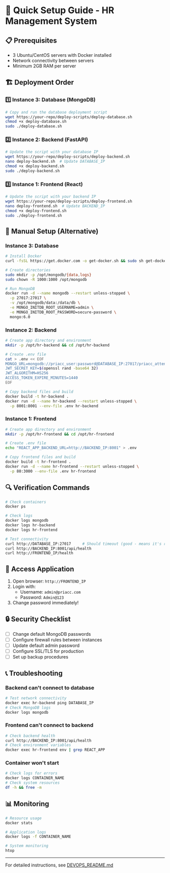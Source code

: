 # 🚀 Quick Setup Guide - HR Management System

## 📋 Prerequisites
- 3 Ubuntu/CentOS servers with Docker installed
- Network connectivity between servers
- Minimum 2GB RAM per server

## 🏗️ Deployment Order

### 1️⃣ Instance 3: Database (MongoDB)
```bash
# Copy and run the database deployment script
wget https://your-repo/deploy-scripts/deploy-database.sh
chmod +x deploy-database.sh
sudo ./deploy-database.sh
```

### 2️⃣ Instance 2: Backend (FastAPI)
```bash
# Update the script with your database IP
wget https://your-repo/deploy-scripts/deploy-backend.sh
nano deploy-backend.sh  # Update DATABASE_IP
chmod +x deploy-backend.sh
sudo ./deploy-backend.sh
```

### 3️⃣ Instance 1: Frontend (React)
```bash
# Update the script with your backend IP
wget https://your-repo/deploy-scripts/deploy-frontend.sh
nano deploy-frontend.sh  # Update BACKEND_IP
chmod +x deploy-frontend.sh
sudo ./deploy-frontend.sh
```

## 🔧 Manual Setup (Alternative)

### Instance 3: Database
```bash
# Install Docker
curl -fsSL https://get.docker.com -o get-docker.sh && sudo sh get-docker.sh

# Create directories
sudo mkdir -p /opt/mongodb/{data,logs}
sudo chown -R 1000:1000 /opt/mongodb

# Run MongoDB
docker run -d --name mongodb --restart unless-stopped \
  -p 27017:27017 \
  -v /opt/mongodb/data:/data/db \
  -e MONGO_INITDB_ROOT_USERNAME=admin \
  -e MONGO_INITDB_ROOT_PASSWORD=secure-password \
  mongo:6.0
```

### Instance 2: Backend
```bash
# Create app directory and environment
mkdir -p /opt/hr-backend && cd /opt/hr-backend

# Create .env file
cat > .env << EOF
MONGO_URL=mongodb://priacc_user:password@DATABASE_IP:27017/priacc_attendance
JWT_SECRET_KEY=$(openssl rand -base64 32)
JWT_ALGORITHM=HS256
ACCESS_TOKEN_EXPIRE_MINUTES=1440
EOF

# Copy backend files and build
docker build -t hr-backend .
docker run -d --name hr-backend --restart unless-stopped \
  -p 8001:8001 --env-file .env hr-backend
```

### Instance 1: Frontend
```bash
# Create app directory and environment
mkdir -p /opt/hr-frontend && cd /opt/hr-frontend

# Create .env file
echo "REACT_APP_BACKEND_URL=http://BACKEND_IP:8001" > .env

# Copy frontend files and build
docker build -t hr-frontend .
docker run -d --name hr-frontend --restart unless-stopped \
  -p 80:3000 --env-file .env hr-frontend
```

## 🔍 Verification Commands

```bash
# Check containers
docker ps

# Check logs
docker logs mongodb
docker logs hr-backend
docker logs hr-frontend

# Test connectivity
curl http://DATABASE_IP:27017     # Should timeout (good - means it's running)
curl http://BACKEND_IP:8001/api/health
curl http://FRONTEND_IP/health
```

## 🎯 Access Application

1. Open browser: `http://FRONTEND_IP`
2. Login with:
   - Username: `admin@priacc.com`
   - Password: `Admin@123`
3. Change password immediately!

## 🔒 Security Checklist

- [ ] Change default MongoDB passwords
- [ ] Configure firewall rules between instances
- [ ] Update default admin password
- [ ] Configure SSL/TLS for production
- [ ] Set up backup procedures

## 📞 Troubleshooting

### Backend can't connect to database
```bash
# Test network connectivity
docker exec hr-backend ping DATABASE_IP
# Check MongoDB logs
docker logs mongodb
```

### Frontend can't connect to backend
```bash
# Check backend health
curl http://BACKEND_IP:8001/api/health
# Check environment variables
docker exec hr-frontend env | grep REACT_APP
```

### Container won't start
```bash
# Check logs for errors
docker logs CONTAINER_NAME
# Check system resources
df -h && free -m
```

## 📊 Monitoring

```bash
# Resource usage
docker stats

# Application logs
docker logs -f CONTAINER_NAME

# System monitoring
htop
```

---

For detailed instructions, see [DEVOPS_README.md](DEVOPS_README.md)